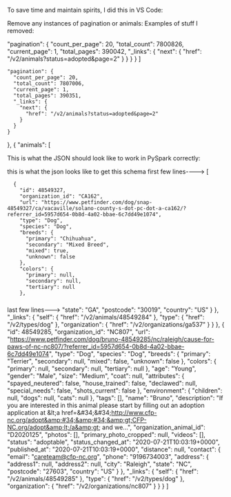 To save time and maintain spirits, I did this in VS Code:


Remove any instances of pagination or animals:
Examples of stuff I removed:

"pagination": {
      "count_per_page": 20,
      "total_count": 7800826,
      "current_page": 1,
      "total_pages": 390042,
      "_links": {
        "next": {
          "href": "/v2/animals?status=adopted&page=2"
        }
      }
    }
  }
]



    "pagination": {
      "count_per_page": 20,
      "total_count": 7807006,
      "current_page": 1,
      "total_pages": 390351,
      "_links": {
        "next": {
          "href": "/v2/animals?status=adopted&page=2"
        }
      }
    }
  },
  {
    "animals": [









This is what the JSON should look like to work in PySpark correctly:

this is what the json looks like to get this schema
first few lines---->
[

      {
        "id": 48549327,
        "organization_id": "CA162",
        "url": "https://www.petfinder.com/dog/snap-48549327/ca/vacaville/solano-county-s-dot-pc-dot-a-ca162/?referrer_id=5957d654-0b8d-4a02-bbae-6c7dd49e1074",
        "type": "Dog",
        "species": "Dog",
        "breeds": {
          "primary": "Chihuahua",
          "secondary": "Mixed Breed",
          "mixed": true,
          "unknown": false
        },
        "colors": {
          "primary": null,
          "secondary": null,
          "tertiary": null
        },


##### 
last few lines--->
            "state": "GA",
            "postcode": "30019",
            "country": "US"
          }
        },
        "_links": {
          "self": {
            "href": "/v2/animals/48549284"
          },
          "type": {
            "href": "/v2/types/dog"
          },
          "organization": {
            "href": "/v2/organizations/ga537"
          }
        }
      },
      {
        "id": 48549285,
        "organization_id": "NC807",
        "url": "https://www.petfinder.com/dog/bruno-48549285/nc/raleigh/cause-for-paws-of-nc-nc807/?referrer_id=5957d654-0b8d-4a02-bbae-6c7dd49e1074",
        "type": "Dog",
        "species": "Dog",
        "breeds": {
          "primary": "Terrier",
          "secondary": null,
          "mixed": false,
          "unknown": false
        },
        "colors": {
          "primary": null,
          "secondary": null,
          "tertiary": null
        },
        "age": "Young",
        "gender": "Male",
        "size": "Medium",
        "coat": null,
        "attributes": {
          "spayed_neutered": false,
          "house_trained": false,
          "declawed": null,
          "special_needs": false,
          "shots_current": false
        },
        "environment": {
          "children": null,
          "dogs": null,
          "cats": null
        },
        "tags": [],
        "name": "Bruno",
        "description": "If you are interested in this animal please start by filling out an adoption application at &amp;lt;a href=&amp;#34;&amp;#34;http://www.cfp-nc.org/adopt&amp;#34;&amp;#34;&amp;gt;CFP-NC.org/adopt&amp;lt;/a&amp;gt; and we...",
        "organization_animal_id": "D2020125",
        "photos": [],
        "primary_photo_cropped": null,
        "videos": [],
        "status": "adoptable",
        "status_changed_at": "2020-07-21T10:03:19+0000",
        "published_at": "2020-07-21T10:03:19+0000",
        "distance": null,
        "contact": {
          "email": "careteam@cfp-nc.org",
          "phone": "9196734003",
          "address": {
            "address1": null,
            "address2": null,
            "city": "Raleigh",
            "state": "NC",
            "postcode": "27603",
            "country": "US"
          }
        },
        "_links": {
          "self": {
            "href": "/v2/animals/48549285"
          },
          "type": {
            "href": "/v2/types/dog"
          },
          "organization": {
            "href": "/v2/organizations/nc807"
          }
        }
      }
]



